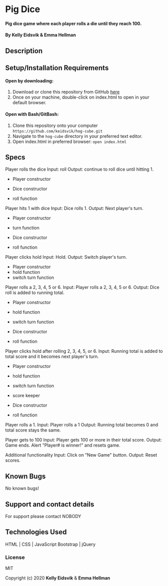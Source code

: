 # Pig Dice

#### Pig dice game where each player rolls a die until they reach 100.

#### By Kelly Eidsvik & Emma Hellman

## Description

## Setup/Installation Requirements

#### Open by downloading:
1. Download or clone this repository from GitHub [here](https://github.com/keidsvik/hog-cube.git)
2. Once on your machine, double-click on index.html to open in your default browser.

#### Open with Bash/GitBash:
1. Clone this repository onto your computer
`https://github.com/keidsvik/hog-cube.git`
2. Navigate to the `hog-cube` directory in your preferred text editor.
3. Open index.html in preferred browser:
`open index.html`

## Specs

Player rolls the dice
Input: roll
Output: continue to roll dice until hitting 1.

- Player constructor

- Dice constructor
- roll function

Player hits 1 with dice
Input: Dice rolls 1.
Output: Next player's turn.

- Player constructor
- turn function

- Dice constructor
- roll function

Player clicks hold
Input: Hold.
Output: Switch player's turn.

- Player constructor
- hold function
- switch turn function

Player rolls a 2, 3, 4, 5 or 6.
Input: Player rolls a 2, 3, 4, 5 or 6.
Output: Dice roll is added to running total.

- Player constructor
- hold function
- switch turn function

- Dice constructor
- roll function

Player clicks hold after rolling 2, 3, 4, 5, or 6.
Input: Running total is added to total score and it becomes next player's turn.

- Player constructor
- hold function
- switch turn function
- score keeper

- Dice constructor
- roll function

Player rolls a 1.
Input: Player rolls a 1 
Output: Running total becomes 0 and total score stays the same.

Player gets to 100
Input: Player gets 100 or more in their total score.
Output: Game ends. Alert "Player# is winner!" and resets game.

Additional functionality
Input: Click on "New Game" button.
Output: Reset scores.

## Known Bugs

No known bugs!

## Support and contact details

For support please contact NOBODY

## Technologies Used

HTML | CSS | JavaScript
Bootstrap | jQuery

### License

MIT

Copyright (c) 2020 **Kelly Eidsvik** & **Emma Hellman**